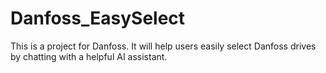 # Danfoss_EasySelect
This is a project for Danfoss. It will help users easily select Danfoss drives by chatting with a helpful AI assistant.
